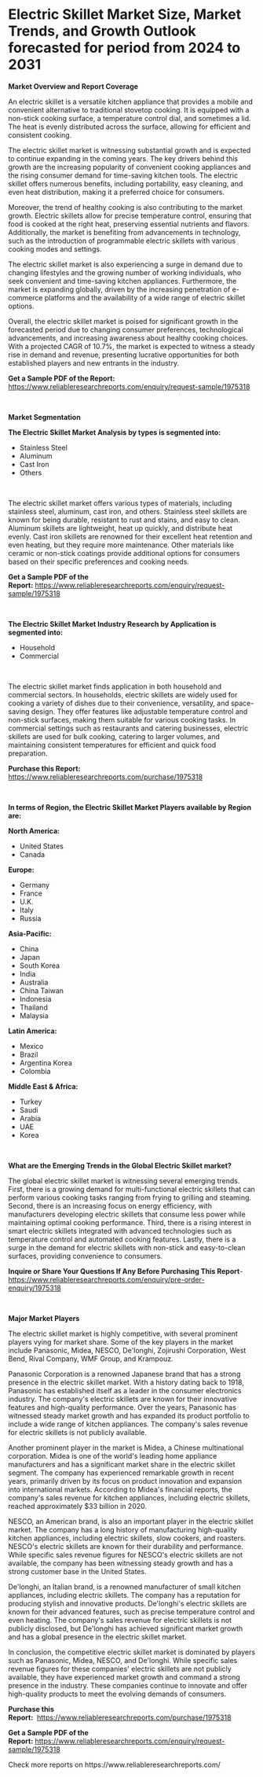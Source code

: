 <p><h1>Electric Skillet Market Size, Market Trends, and Growth Outlook forecasted for period from 2024 to 2031</h1></p><p><strong>Market Overview and Report Coverage</strong></p>
<p><p>An electric skillet is a versatile kitchen appliance that provides a mobile and convenient alternative to traditional stovetop cooking. It is equipped with a non-stick cooking surface, a temperature control dial, and sometimes a lid. The heat is evenly distributed across the surface, allowing for efficient and consistent cooking.</p><p>The electric skillet market is witnessing substantial growth and is expected to continue expanding in the coming years. The key drivers behind this growth are the increasing popularity of convenient cooking appliances and the rising consumer demand for time-saving kitchen tools. The electric skillet offers numerous benefits, including portability, easy cleaning, and even heat distribution, making it a preferred choice for consumers.</p><p>Moreover, the trend of healthy cooking is also contributing to the market growth. Electric skillets allow for precise temperature control, ensuring that food is cooked at the right heat, preserving essential nutrients and flavors. Additionally, the market is benefiting from advancements in technology, such as the introduction of programmable electric skillets with various cooking modes and settings.</p><p>The electric skillet market is also experiencing a surge in demand due to changing lifestyles and the growing number of working individuals, who seek convenient and time-saving kitchen appliances. Furthermore, the market is expanding globally, driven by the increasing penetration of e-commerce platforms and the availability of a wide range of electric skillet options.</p><p>Overall, the electric skillet market is poised for significant growth in the forecasted period due to changing consumer preferences, technological advancements, and increasing awareness about healthy cooking choices. With a projected CAGR of 10.7%, the market is expected to witness a steady rise in demand and revenue, presenting lucrative opportunities for both established players and new entrants in the industry.</p></p>
<p><strong>Get a Sample PDF of the Report:</strong> <a href="https://www.reliableresearchreports.com/enquiry/request-sample/1975318">https://www.reliableresearchreports.com/enquiry/request-sample/1975318</a></p>
<p>&nbsp;</p>
<p><strong>Market Segmentation</strong></p>
<p><strong>The Electric Skillet Market Analysis by types is segmented into:</strong></p>
<p><ul><li>Stainless Steel</li><li>Aluminum</li><li>Cast Iron</li><li>Others</li></ul></p>
<p>&nbsp;</p>
<p><p>The electric skillet market offers various types of materials, including stainless steel, aluminum, cast iron, and others. Stainless steel skillets are known for being durable, resistant to rust and stains, and easy to clean. Aluminum skillets are lightweight, heat up quickly, and distribute heat evenly. Cast iron skillets are renowned for their excellent heat retention and even heating, but they require more maintenance. Other materials like ceramic or non-stick coatings provide additional options for consumers based on their specific preferences and cooking needs.</p></p>
<p><strong>Get a Sample PDF of the Report:</strong>&nbsp;<a href="https://www.reliableresearchreports.com/enquiry/request-sample/1975318">https://www.reliableresearchreports.com/enquiry/request-sample/1975318</a></p>
<p>&nbsp;</p>
<p><strong>The Electric Skillet Market Industry Research by Application is segmented into:</strong></p>
<p><ul><li>Household</li><li>Commercial</li></ul></p>
<p>&nbsp;</p>
<p><p>The electric skillet market finds application in both household and commercial sectors. In households, electric skillets are widely used for cooking a variety of dishes due to their convenience, versatility, and space-saving design. They offer features like adjustable temperature control and non-stick surfaces, making them suitable for various cooking tasks. In commercial settings such as restaurants and catering businesses, electric skillets are used for bulk cooking, catering to larger volumes, and maintaining consistent temperatures for efficient and quick food preparation.</p></p>
<p><strong>Purchase this Report:</strong>&nbsp; <a href="https://www.reliableresearchreports.com/purchase/1975318">https://www.reliableresearchreports.com/purchase/1975318</a></p>
<p>&nbsp;</p>
<p><strong>In terms of Region, the Electric Skillet Market Players available by Region are:</strong></p>
<p>
    <p> <strong> North America: </strong>
        <ul>
            <li>United States</li>
            <li>Canada</li>
        </ul>
        </p> 
    <p> <strong> Europe: </strong>
        <ul>
            <li>Germany</li>
            <li>France</li>
            <li>U.K.</li>
            <li>Italy</li>
            <li>Russia</li>
        </ul>
        </p> 
    <p> <strong> Asia-Pacific: </strong>
        <ul>
            <li>China</li>
            <li>Japan</li>
            <li>South Korea</li>
            <li>India</li>
            <li>Australia</li>
            <li>China Taiwan</li>
            <li>Indonesia</li>
            <li>Thailand</li>
            <li>Malaysia</li>
        </ul>
        </p> 
    <p> <strong> Latin America: </strong>
        <ul>
            <li>Mexico</li>
            <li>Brazil</li>
            <li>Argentina Korea</li>
            <li>Colombia</li>
        </ul>
        </p> 
    <p> <strong> Middle East & Africa: </strong>
        <ul>
            <li>Turkey</li>
            <li>Saudi</li>
            <li>Arabia</li>
            <li>UAE</li>
            <li>Korea</li>
        </ul>
    </p>
    </p>
<p>&nbsp;</p>
<p><strong>What are the Emerging Trends in the Global Electric Skillet market?</strong></p>
<p><p>The global electric skillet market is witnessing several emerging trends. First, there is a growing demand for multi-functional electric skillets that can perform various cooking tasks ranging from frying to grilling and steaming. Second, there is an increasing focus on energy efficiency, with manufacturers developing electric skillets that consume less power while maintaining optimal cooking performance. Third, there is a rising interest in smart electric skillets integrated with advanced technologies such as temperature control and automated cooking features. Lastly, there is a surge in the demand for electric skillets with non-stick and easy-to-clean surfaces, providing convenience to consumers.</p></p>
<p><strong>Inquire or Share Your Questions If Any Before Purchasing This Report</strong>- <a href="https://www.reliableresearchreports.com/enquiry/pre-order-enquiry/1975318">https://www.reliableresearchreports.com/enquiry/pre-order-enquiry/1975318</a></p>
<p>&nbsp;</p>
<p><strong>Major Market Players</strong></p>
<p><p>The electric skillet market is highly competitive, with several prominent players vying for market share. Some of the key players in the market include Panasonic, Midea, NESCO, De'longhi, Zojirushi Corporation, West Bend, Rival Company, WMF Group, and Krampouz.</p><p>Panasonic Corporation is a renowned Japanese brand that has a strong presence in the electric skillet market. With a history dating back to 1918, Panasonic has established itself as a leader in the consumer electronics industry. The company's electric skillets are known for their innovative features and high-quality performance. Over the years, Panasonic has witnessed steady market growth and has expanded its product portfolio to include a wide range of kitchen appliances. The company's sales revenue for electric skillets is not publicly available.</p><p>Another prominent player in the market is Midea, a Chinese multinational corporation. Midea is one of the world's leading home appliance manufacturers and has a significant market share in the electric skillet segment. The company has experienced remarkable growth in recent years, primarily driven by its focus on product innovation and expansion into international markets. According to Midea's financial reports, the company's sales revenue for kitchen appliances, including electric skillets, reached approximately $33 billion in 2020.</p><p>NESCO, an American brand, is also an important player in the electric skillet market. The company has a long history of manufacturing high-quality kitchen appliances, including electric skillets, slow cookers, and roasters. NESCO's electric skillets are known for their durability and performance. While specific sales revenue figures for NESCO's electric skillets are not available, the company has been witnessing steady growth and has a strong customer base in the United States.</p><p>De'longhi, an Italian brand, is a renowned manufacturer of small kitchen appliances, including electric skillets. The company has a reputation for producing stylish and innovative products. De'longhi's electric skillets are known for their advanced features, such as precise temperature control and even heating. The company's sales revenue for electric skillets is not publicly disclosed, but De'longhi has achieved significant market growth and has a global presence in the electric skillet market.</p><p>In conclusion, the competitive electric skillet market is dominated by players such as Panasonic, Midea, NESCO, and De'longhi. While specific sales revenue figures for these companies' electric skillets are not publicly available, they have experienced market growth and command a strong presence in the industry. These companies continue to innovate and offer high-quality products to meet the evolving demands of consumers.</p></p>
<p><strong>Purchase this Report:</strong>&nbsp;&nbsp;<a href="https://www.reliableresearchreports.com/purchase/1975318">https://www.reliableresearchreports.com/purchase/1975318</a></p>
<p></p>
<p><strong>Get a Sample PDF of the Report:</strong>&nbsp;<a href="https://www.reliableresearchreports.com/enquiry/request-sample/1975318">https://www.reliableresearchreports.com/enquiry/request-sample/1975318</a></p>
<p>Check more reports on https://www.reliableresearchreports.com/</p>